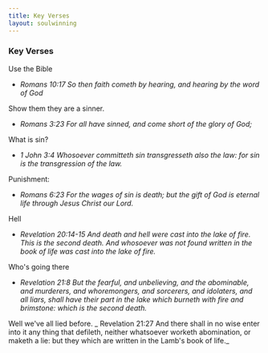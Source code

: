 ```yaml
---
title: Key Verses
layout: soulwinning
---
```


### Key Verses
Use the Bible 

  * _Romans 10:17
So then faith cometh by hearing, and hearing by the word of God_

  Show them they are a sinner. 
  * _Romans 3:23 
For all have sinned, and come short of the glory of God;_

  What is sin?
  * _1 John 3:4 
Whosoever committeth sin transgresseth also the law: for sin is the transgression of the law._

  Punishment:
  * _Romans 6:23 
For the wages of sin is death; but the gift of God is eternal life through Jesus Christ our Lord._

  Hell
  * _Revelation 20:14-15
  And death and hell were cast into the lake of fire. This is the second death. And whosoever was not found written in the book of life was cast into the lake of fire._

  Who's going there
  * _Revelation 21:8
  But the fearful, and unbelieving, and the abominable, and murderers, and whoremongers, and sorcerers, and idolaters, and all liars, shall have their part in the lake which burneth with fire and brimstone: which is the second death._

  Well we've all lied before. 
 _ Revelation 21:27
And there shall in no wise enter into it any thing that defileth, neither whatsoever worketh abomination, or maketh a lie: but they which are written in the Lamb's book of life._


